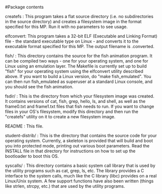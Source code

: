 #Package contents


createfs :
    This program takes a flat source directory (i.e. no subdirectories
    in the source directory) and creates a filesystem image in the
    format specified for this MP.  Run it with no parameters to see
    usage.

elfconvert:
    This program takes a 32-bit ELF (Executable and Linking Format) file
    - the standard executable type on Linux - and converts it to the
    executable format specified for this MP.  The output filename is
    <exename>.converted.

fish/ :
	This directory contains the source for the fish animation program.
	It can be compiled two ways - one for your operating system, and one
	for Linux using an emulation layer.  The Makefile is currently set
	up to build "fish" for your operating system using the elfconvert
	utility described above.  If you want to build a Linux version, do
	"make fish_emulated".  You can then run fish_emulated as superuser
	at a standard Linux console, and you should see the fish animation.

fsdir/ :
	This is the directory from which your filesystem image was created.
	It contains versions of cat, fish, grep, hello, ls, and shell, as
	well as the frame0.txt and frame1.txt files that fish needs to run.
	If you want to change files in your OS's filesystem, modify this
	directory and then run the "createfs" utility on it to create a new
	filesystem image.

README :
    This file.

student-distrib/ :
    This is the directory that contains the source code for your
    operating system.  Currently, a skeleton is provided that will build
    and boot you into protected mode, printing out various boot
    parameters.  Read the INSTALL file in that directory for
    instructions on how to set up the bootloader to boot this OS.

syscalls/ :
    This directory contains a basic system call library that is used by
    the utility programs such as cat, grep, ls, etc.  The library
    provides a C interface to the system calls, much like the C library
    (libc) provides on a real Linux/Unix system.  A few support
    functions have also been written (things like strlen, strcpy, etc.)
    that are used by the utility programs. 

